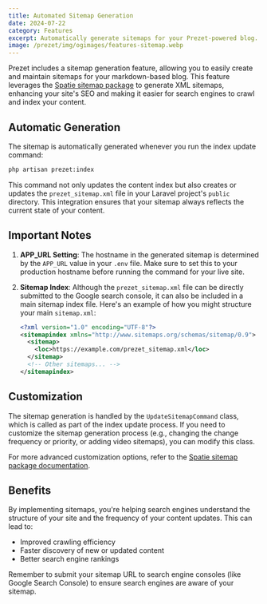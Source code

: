 ```yaml
---
title: Automated Sitemap Generation
date: 2024-07-22
category: Features
excerpt: Automatically generate sitemaps for your Prezet-powered blog.
image: /prezet/img/ogimages/features-sitemap.webp
---
```


Prezet includes a sitemap generation feature, allowing you to easily create and maintain sitemaps for your markdown-based blog. This feature leverages the [Spatie sitemap package](https://github.com/spatie/laravel-sitemap) to generate XML sitemaps, enhancing your site's SEO and making it easier for search engines to crawl and index your content.

## Automatic Generation

The sitemap is automatically generated whenever you run the index update command:

```bash
php artisan prezet:index
```

This command not only updates the content index but also creates or updates the `prezet_sitemap.xml` file in your Laravel project's `public` directory. This integration ensures that your sitemap always reflects the current state of your content.

## Important Notes

1. **APP_URL Setting**: The hostname in the generated sitemap is determined by the `APP_URL` value in your `.env` file. Make sure to set this to your production hostname before running the command for your live site.

2. **Sitemap Index**: Although the `prezet_sitemap.xml` file can be directly submitted to the Google search console, it can also be included in a main sitemap index file. Here's an example of how you might structure your main `sitemap.xml`:

   ```xml
   <?xml version="1.0" encoding="UTF-8"?>
   <sitemapindex xmlns="http://www.sitemaps.org/schemas/sitemap/0.9">
     <sitemap>
       <loc>https://example.com/prezet_sitemap.xml</loc>
     </sitemap>
     <!-- Other sitemaps... -->
   </sitemapindex>
   ```

## Customization

The sitemap generation is handled by the `UpdateSitemapCommand` class, which is called as part of the index update process. If you need to customize the sitemap generation process (e.g., changing the change frequency or priority, or adding video sitemaps), you can modify this class.

For more advanced customization options, refer to the [Spatie sitemap package documentation](https://github.com/spatie/laravel-sitemap).

## Benefits

By implementing sitemaps, you're helping search engines understand the structure of your site and the frequency of your content updates. This can lead to:

- Improved crawling efficiency
- Faster discovery of new or updated content
- Better search engine rankings

Remember to submit your sitemap URL to search engine consoles (like Google Search Console) to ensure search engines are aware of your sitemap.
